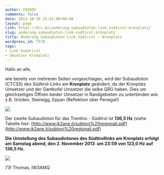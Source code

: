 ```yaml
---
author: IN3DOV
comments: false
date: 2013-10-28 15:42:08+00:00
layout: page
link: https://drc.bz/anderung-subaudioton-link-sudtirol-kronplatz/
slug: anderung-subaudioton-link-sudtirol-kronplatz
title: Änderung Subaudioton Link Südtirol – Kronplatz
wordpress_id: 7570
tags:
- Link Suedtirol
- Umsetzer Kronplatz
---
```


Hallo an alle,

wie bereits von mehreren Seiten vorgeschlagen, wird der Subaudioton (CTCSS) des Südtirol-Links am **Kronplatz** geändert, da der Kronplatz Umsetzer und der Gantkofel Umsetzer die selbe QRG haben. Dies um gleichzeitiges Öffnen beider Umsetzer in Randgebieten zu unterbinden wie z.B. Gröden, Steinegg, Eppan (Reflektion über Penegal!)

![](https://encrypted-tbn1.gstatic.com/images?q=tbn:ANd9GcS55qU1ftYL62m-mn_-n_SHWaAsVFYLnPfklmUCAawQs0UUK8CS)

Der zweite Subaudioton für das Trentino - Südtirol ist **136,5 Hz** (siehe Tabelle hier: [http://www.ik2ane.it/subtoni%20regionali.pdf](http://www.ik2ane.it/subtoni%20regionali.pdf)

**Die Umstellung des Subaudiotones des Südtirollinks am Kronplatz erfolgt am Samstag abend, den 2. November 2013  um 23:59 von **123,0 Hz** auf 136,5 Hz.**


![](https://encrypted-tbn0.gstatic.com/images?q=tbn:ANd9GcTxTf0eh-GK6T-IwSuHOky0Wjh16-_XhFAbGcsS3FVuFG_NAgWPiQ)




73! Thomas, IW3AMQ
